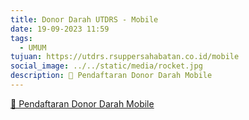 ```yaml
---
title: Donor Darah UTDRS - Mobile
date: 19-09-2023 11:59
tags:
  - UMUM
tujuan: https://utdrs.rsuppersahabatan.co.id/mobile
social_image: ../../static/media/rocket.jpg
description: 🔗 Pendaftaran Donor Darah Mobile
---
```

[🔗 Pendaftaran Donor Darah Mobile](https://utdrs.rsuppersahabatan.co.id/mobile)